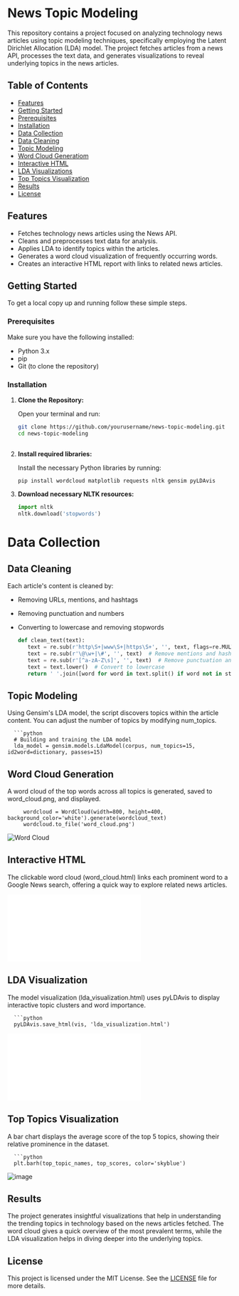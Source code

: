 # News Topic Modeling

This repository contains a project focused on analyzing technology news articles using topic modeling techniques, specifically employing the Latent Dirichlet Allocation (LDA) model. The project fetches articles from a news API, processes the text data, and generates visualizations to reveal underlying topics in the news articles.

## Table of Contents

- [Features](#features)
- [Getting Started](#getting-started)
- [Prerequisites](#prerequisites)
- [Installation](#installation)
- [Data Collection](#data-collection)
- [Data Cleaning](#data-cleaning)
- [Topic Modeling](#topic-modeling)
- [Word Cloud Generatiom](#word-cloud-generation)
- [Interactive HTML](#interative-html)
- [LDA Visualizations](#lda-visualizations)
- [Top Topics Visualization](#top-topics-visualization)
- [Results](#results)
- [License](#license)

## Features

- Fetches technology news articles using the News API.
- Cleans and preprocesses text data for analysis.
- Applies LDA to identify topics within the articles.
- Generates a word cloud visualization of frequently occurring words.
- Creates an interactive HTML report with links to related news articles.

## Getting Started

To get a local copy up and running follow these simple steps.

### Prerequisites

Make sure you have the following installed:

- Python 3.x
- pip
- Git (to clone the repository)

### Installation

1. **Clone the Repository:**

   Open your terminal and run:

   ```bash
   git clone https://github.com/yourusername/news-topic-modeling.git
   cd news-topic-modeling
      
  2. **Install required libraries:**

     Install the necessary Python libraries by running:

     ```bash
     pip install wordcloud matplotlib requests nltk gensim pyLDAvis
     
  3. **Download necessary NLTK resources:**

     ```python
     import nltk
     nltk.download('stopwords')

# Data Collection




## Data Cleaning

Each article's content is cleaned by:

  - Removing URLs, mentions, and hashtags
  - Removing punctuation and numbers
  - Converting to lowercase and removing stopwords

    ```python
    def clean_text(text):
       text = re.sub(r'http\S+|www\S+|https\S+', '', text, flags=re.MULTILINE)  # Remove URLs
       text = re.sub(r'\@\w+|\#', '', text)  # Remove mentions and hashtags
       text = re.sub(r'[^a-zA-Z\s]', '', text)  # Remove punctuation and numbers
       text = text.lower()  # Convert to lowercase
       return ' '.join([word for word in text.split() if word not in stop_words])  # Remove stopwords

## Topic Modeling

   Using Gensim's LDA model, the script discovers topics within the article content. You can adjust the number of topics by modifying num_topics.

      ```python
      # Building and training the LDA model
      lda_model = gensim.models.LdaModel(corpus, num_topics=15, id2word=dictionary, passes=15)

## Word Cloud Generation

A word cloud of the top words across all topics is generated, saved to word_cloud.png, and displayed.

         wordcloud = WordCloud(width=800, height=400,       background_color='white').generate(wordcloud_text)
         wordcloud.to_file('word_cloud.png')
      

![Word Cloud](word_cloud.png)

## Interactive HTML

The clickable word cloud (word_cloud.html) links each prominent word to a Google News search, offering a quick way to explore related news articles.

![Word Cloud](word_cloud.html)

## LDA Visualization

The model visualization (lda_visualization.html) uses pyLDAvis to display interactive topic clusters and word importance.

      ```python
      pyLDAvis.save_html(vis, 'lda_visualization.html')

![LDA Visualization](lda_visualization.html)

## Top Topics Visualization

A bar chart displays the average score of the top 5 topics, showing their relative prominence in the dataset.

      ```python
      plt.barh(top_topic_names, top_scores, color='skyblue')

![image](https://github.com/user-attachments/assets/1e681b95-77f4-4c61-90d5-262fd6b6ab84)


## Results

The project generates insightful visualizations that help in understanding the trending topics in technology based on the news articles fetched. The word cloud gives a quick overview of the most prevalent terms, while the LDA visualization helps in diving deeper into the underlying topics.

## License

This project is licensed under the MIT License. See the [LICENSE](https://opensource.org/license/mit) file for more details.

